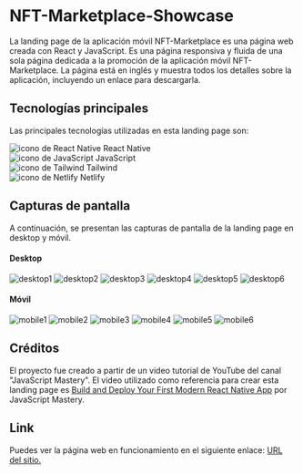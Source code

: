 # NFT-Marketplace-Showcase

La landing page de la aplicación móvil NFT-Marketplace es una página web creada con React y JavaScript. Es una página responsiva y fluida de una sola página dedicada a la promoción de la aplicación móvil NFT-Marketplace. La página está en inglés y muestra todos los detalles sobre la aplicación, incluyendo un enlace para descargarla.

## Tecnologías principales

Las principales tecnologías utilizadas en esta landing page son:

![icono de React Native](https://res.cloudinary.com/dyvccdkkl/image/upload/v1675896866/Iconos/React_yhyy73.png) React Native  
![icono de JavaScript](https://res.cloudinary.com/dyvccdkkl/image/upload/v1676090888/Iconos/JavaScript_gvi1sz.png) JavaScript  
![icono de Tailwind](https://res.cloudinary.com/dyvccdkkl/image/upload/v1675900964/Iconos/Tailwind_ulewag.png) Tailwind  
![icono de Netlify](https://res.cloudinary.com/dyvccdkkl/image/upload/v1676957754/Iconos/Netlify_yxm0xq.png) Netlify  

## Capturas de pantalla

A continuación, se presentan las capturas de pantalla de la landing page en desktop y móvil.
#### Desktop

![desktop1](./src/assets/screenshots/Desktop1.jpg)
![desktop2](./src/assets/screenshots/Desktop2.jpg)
![desktop3](./src/assets/screenshots/Desktop3.jpg)
![desktop4](./src/assets/screenshots/Desktop4.jpg)
![desktop5](./src/assets/screenshots/Desktop5.jpg)
![desktop6](./src/assets/screenshots/Desktop6.jpg)

#### Móvil

![mobile1](./src/assets/screenshots/Mobile1.png)
![mobile2](./src/assets/screenshots/Mobile2.png)
![mobile3](./src/assets/screenshots/Mobile3.png)
![mobile4](./src/assets/screenshots/Mobile4.png)
![mobile5](./src/assets/screenshots/Mobile5.png)
![mobile6](./src/assets/screenshots/Mobile6.png)

## Créditos

El proyecto fue creado a partir de un video tutorial de YouTube del canal "JavaScript Mastery". El video utilizado como referencia para crear esta landing page es [Build and Deploy Your First Modern React Native App](https://www.youtube.com/watch?v=_ivIUCSOZ78) por JavaScript Mastery.

## Link

Puedes ver la página web en funcionamiento en el siguiente enlace: [URL del sitio.](https://nft-marketplace-showcase-yha.netlify.app/)
